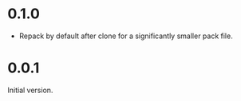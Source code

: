 # 0.1.0

* Repack by default after clone for a significantly smaller pack file.

# 0.0.1

Initial version.
